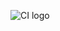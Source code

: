 ![CI logo](https://raw.githubusercontent.com/MarisKX/BAM_Webshopv2.0/main/media/MediumSquareLogo.jpg)


